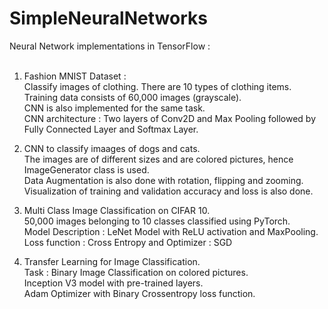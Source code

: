 # SimpleNeuralNetworks

Neural Network implementations in TensorFlow : 
<br /><br />
1) Fashion MNIST Dataset : <br />
Classify images of clothing. There are 10 types of clothing items.<br />
Training data consists of 60,000 images (grayscale).<br />
CNN is also implemented for the same task. <br />
CNN architecture : Two layers of Conv2D and Max Pooling followed by Fully Connected Layer and Softmax Layer.<br />

2) CNN to classify imaages of dogs and cats.<br/>
The images are of different sizes and are colored pictures, hence ImageGenerator class is used.<br/>
Data Augmentation is also done with rotation, flipping and zooming.<br/>
Visualization of training and validation accuracy and loss is also done.<br/>

3) Multi Class Image Classification on CIFAR 10.<br />
50,000 images belonging to 10 classes classified using PyTorch.<br/>
Model Description : LeNet Model with ReLU activation and MaxPooling.<br/>
Loss function : Cross Entropy and Optimizer : SGD<br/>

4) Transfer Learning for Image Classification.<br />
Task : Binary Image Classification on colored pictures.<br/>
Inception V3 model with pre-trained layers.<br/>
Adam Optimizer with Binary Crossentropy loss function.<br/>

